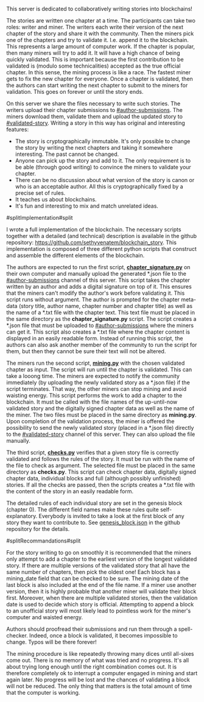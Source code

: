This server is dedicated to collaboratively writing stories into blockchains!

The stories are written one chapter at a time. The participants can take two roles: writer and miner. The writers each write their version of the next chapter of the story and share it with the community. Then the miners pick one of the chapters and try to validate it. I.e. append it to the blockchain. This represents a large amount of computer work. If the chapter is popular, then many miners will try to add it. It will have a high chance of being quickly validated. This is important because the first contribution to be validated is (modulo some technicalities) accepted as the true official chapter. In this sense, the mining process is like a race. The fastest miner gets to fix the new chapter for everyone. Once a chapter is validated, then the authors can start writing the next chapter to submit to the miners for validation. This goes on forever or until the story ends.

On this server we share the files necessary to write such stories. The writers upload their chapter submissions to [#author-submissions](https://discord.com/channels/1133756102253740193/1133791244858966096). The miners download them, validate them and upload the updated story to [#validated-story](https://discord.com/channels/1133756102253740193/1133791437637558332). Writing a story in this way has original and interesting features:
- The story is cryptographically immutable. It's only possible to change the story by writing the next chapters and taking it somewhere interesting. The past cannot be changed.
- Anyone can pick up the story and add to it. The only requirement is to be able (through good writing) to convince the miners to validate your chapter.
- There can be no discussion about what version of the story is canon or who is an acceptable author. All this is cryptographically fixed by a precise set of rules.
- It teaches us about blockchains.
- It's fun and interesting to mix and match unrelated ideas.

#splitImplementation#split

I wrote a full implementation of the blockchain. The necessary scripts together with a detailed (and technical) description is available in the github repository: https://github.com/sethyvenatem/blockchain_story. This implementation is composed of three different python scripts that construct and assemble the different elements of the blockchain.

The authors are expected to run the first script, [**chapter_signature.py**](https://github.com/sethyvenatem/blockchain_story/blob/main/python_implementation/chapter_signature.py) on their own computer and manually upload the generated \*.json file to the [#author-submissions](https://discord.com/channels/1133756102253740193/1133791244858966096) channel of this server. This script takes the chapter written by an author and adds a digital signature on top of it. This ensures that the miners can't modify the author's work before validating it. This script runs without argument. The author is prompted for the chapter meta-data (story title, author name, chapter number and chapter title) as well as the name of a \*.txt file with the chapter text. This text file must be placed in the same directory as the **chapter_signature.py** script. The script creates a \*.json file that must be uploaded to [#author-submissions](https://discord.com/channels/1133756102253740193/1133791244858966096) where the miners can get it. This script also creates a \*.txt file where the chapter content is displayed in an easily readable form. Instead of running this script, the authors can also ask another member of the community to run the script for them, but then they cannot be sure their text will not be altered.

The miners run the second script, [**mining.py**](https://github.com/sethyvenatem/blockchain_story/blob/main/python_implementation/mining.py) with the chosen validated chapter as input. The script will run until the chapter is validated. This can take a looong time. The miners are expected to notify the community immediately (by uploading the newly validated story as a \*.json file) if the script terminates. That way, the other miners can stop mining and avoid waisting energy. This script performs the work to add a chapter to the blockchain. It must be called with the file names of the up-until-now validated story and the digitally signed chapter data as well as the name of the miner. The two files must be placed in the same directory as **mining.py**. Upon completion of the validation process, the miner is offered the possibility to send the newly validated story (placed in a \*.json file) directly to the [#validated-story](https://discord.com/channels/1133756102253740193/1133791437637558332) channel of this server. They can also upload the file manually.

The third script, [**checks.py**](https://github.com/sethyvenatem/blockchain_story/blob/main/python_implementation/checks.py) verifies that a given story file is correctly validated and follows the rules of the story. It must be run with the name of the file to check as argument. The selected file must be placed in the same directory as **checks.py**. This script can check chapter data, digitally signed chapter data, individual blocks and full (although possibly unfinished) stories. If all the checks are passed, then the scripts creates a \*.txt file with the content of the story in an easily readable form.

The detailed rules of each individual story are set in the genesis block (chapter 0). The different field names make these rules quite self-explanatory. Everybody is invited to take a look at the first block of any story they want to contribute to. See [genesis_block.json](https://github.com/sethyvenatem/blockchain_story/blob/main/python_implementation/genesis_block.json) in the github repository for the details.


#splitRecommandations#split

For the story writing to go on smoothly it is recommended that the miners only attempt to add a chapter to the earliest version of the longest validated story. If there are multiple versions of the validated story that all have the same number of chapters, then pick the oldest one! Each block has a mining_date field that can be checked to be sure. The mining date of the last block is also included at the end of the file name. If a miner use another version, then it is highly probable that another miner will validate their block first. Moreover, when there are multiple validated stories, then the validation date is used to decide which story is official. Attempting to append a block to an unofficial story will most likely lead to pointless work for the miner's computer and waisted energy.

Authors should proofread their submissions and run them through a spell-checker. Indeed, once a block is validated, it becomes impossible to change. Typos will be there forever!

The mining procedure is like repeatedly throwing many dices until all-sixes come out. There is no memory of what was tried and no progress. It's all about trying long enough until the right combination comes out. It is therefore completely ok to interrupt a computer engaged in mining and start again later. No progress will be lost and the chances of validating a block will not be reduced. The only thing that matters is the total amount of time that the computer is working.